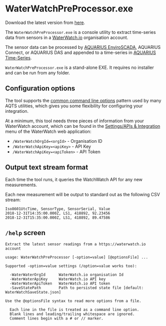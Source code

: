 ﻿# WaterWatchPreProcessor.exe

Download the latest version from [here](https://github.com/AquaticInformatics/examples/releases/latest).

The `WaterWatchPreProcessor.exe` is a console utility to extract time-series data from sensors in a [WaterWatch.io](https://www.waterwatch.io/) organisation account.

The sensor data can be processed by [AQUARIUS EnviroSCADA](https://aquaticinformatics.com/products/aquarius-enviroscada/), AQUARIUS Connect, or AQUARIUS DAS and appended to a time-series in [AQUARIUS Time-Series](https://aquaticinformatics.com/products/aquarius-time-series/).

`WaterWatchPreProcessor.exe` is a stand-alone EXE. It requires no installer and can be run from any folder.

## Configuration options

The tool supports the [common command line options](https://github.com/AquaticInformatics/examples/wiki/Common-command-line-options) pattern used by many AQTS utilities, which gives you some flexibility for configuring your integration.

At a minimum, this tool needs three pieces of information from your WaterWatch account, which can be found in the [Settings/APIs & Integration](https://help.waterwatch.io/article/20-waterwatch-rest-api-documentation) menu of the WaterWatch web application:
- `/WaterWatchOrgId=<orgId>` - Organisation ID
- `/WaterWatchApiKey=<apiKey>` - API Key
- `/WaterWatchApiKey=<apiToken>` - API Token

## Output text stream format

Each time the tool runs, it queries the WatchWatch API for any new measurements.

Each new measurement will be output to standard out as the following CSV stream:

```csv
Iso8601UtcTime, SensorType, SensorSerial, Value
2018-12-31T14:35:00.000Z, LS1, 418892, 92.23456
2018-12-31T15:35:00.000Z, LS1, 418892, 89.47586
```

## `/help` screen

```
Extract the latest sensor readings from a https://waterwatch.io account

usage: WaterWatchPreProcessor [-option=value] [@optionsFile] ...

Supported -option=value settings (/option=value works too):

  -WaterWaterOrgId      WaterWatch.io organisation Id
  -WaterWaterApiKey     WaterWatch.io API key
  -WaterWaterApiToken   WaterWatch.io API token
  -SaveStatePath        Path to persisted state file [default: WaterWatchSaveState.json]

Use the @optionsFile syntax to read more options from a file.

  Each line in the file is treated as a command line option.
  Blank lines and leading/trailing whitespace are ignored.
  Comment lines begin with a # or // marker.
```
